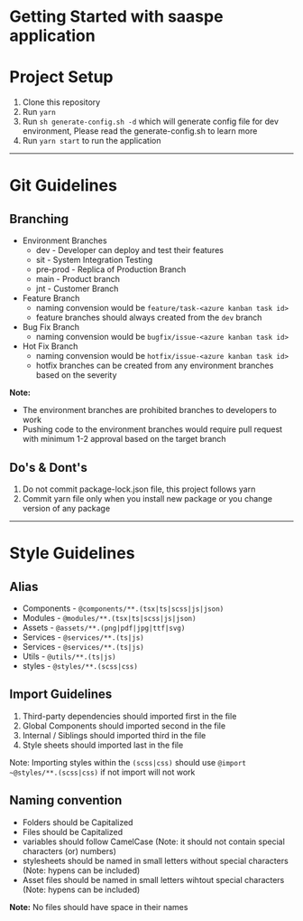 # Getting Started with saaspe application

# Project Setup

1. Clone this repository
1. Run `yarn`
1. Run `sh generate-config.sh -d` which will generate config file for dev environment, Please read the generate-config.sh to learn more
1. Run `yarn start` to run the application

---

# Git Guidelines

## Branching

- Environment Branches
  - dev - Developer can deploy and test their features
  - sit - System Integration Testing
  - pre-prod - Replica of Production Branch
  - main - Product branch
  - jnt - Customer Branch
- Feature Branch
  - naming convension would be `feature/task-<azure kanban task id>`
  - feature branches should always created from the `dev` branch
- Bug Fix Branch
  - naming convension would be `bugfix/issue-<azure kanban task id>`
- Hot Fix Branch
  - naming convension would be `hotfix/issue-<azure kanban task id>`
  - hotfix branches can be created from any environment branches based on the severity

**Note:**

- The environment branches are prohibited branches to developers to work
- Pushing code to the environment branches would require pull request with minimum 1-2 approval based on the target branch

## Do's & Dont's

1. Do not commit package-lock.json file, this project follows yarn
1. Commit yarn file only when you install new package or you change version of any package

---

# Style Guidelines

## Alias

- Components - `@components/**.(tsx|ts|scss|js|json)`
- Modules - `@modules/**.(tsx|ts|scss|js|json)`
- Assets - `@assets/**.(png|pdf|jpg|ttf|svg)`
- Services - `@services/**.(ts|js)`
- Services - `@services/**.(ts|js)`
- Utils - `@utils/**.(ts|js)`
- styles - `@styles/**.(scss|css)`

## Import Guidelines

1. Third-party dependencies should imported first in the file
1. Global Components should imported second in the file
1. Internal / Siblings should imported third in the file
1. Style sheets should imported last in the file

Note: Importing styles within the `(scss|css)` should use `@import ~@styles/**.(scss|css)` if not import will not work

## Naming convention

- Folders should be Capitalized
- Files should be Capitalized
- variables should follow CamelCase (Note: it should not contain special characters (or) numbers)
- stylesheets should be named in small letters without special characters (Note: hypens can be included)
- Asset files should be named in small letters wihtout special characters (Note: hypens can be included)

**Note:** No files should have space in their names
